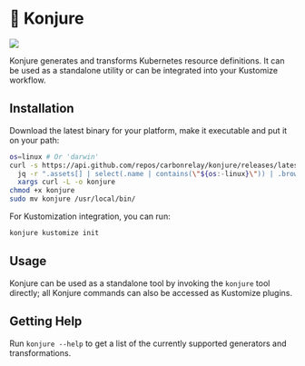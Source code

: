 # 🧙‍ Konjure

![](https://github.com/carbonrelay/konjure/workflows/.github/workflows/main.yml/badge.svg)

Konjure generates and transforms Kubernetes resource definitions. It can be used as a standalone utility or can be integrated into your Kustomize workflow.

## Installation

Download the latest binary for your platform, make it executable and put it on your path:

```sh
os=linux # Or 'darwin'
curl -s https://api.github.com/repos/carbonrelay/konjure/releases/latest |\
  jq -r ".assets[] | select(.name | contains(\"${os:-linux}\")) | .browser_download_url" |\
  xargs curl -L -o konjure
chmod +x konjure
sudo mv konjure /usr/local/bin/
```

For Kustomization integration, you can run:

```sh
konjure kustomize init
```

## Usage

Konjure can be used as a standalone tool by invoking the `konjure` tool directly; all Konjure commands can also be accessed as Kustomize plugins.

## Getting Help

Run `konjure --help` to get a list of the currently supported generators and transformations.